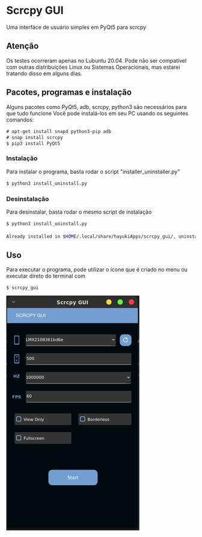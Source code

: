 # Scrcpy GUI

Uma interfáce de usuário simples em PyQt5 para scrcpy


## Atenção
Os testes ocorreram apenas no Lubuntu 20.04. Pode não ser compatível com outras distribuições Linux ou Sistemas Operacionais, mas estarei tratando disso em alguns dias.

## Pacotes, programas e instalação

Alguns pacotes como PyQt5, adb, scrcpy, python3 são necessários para que tudo funcione
Você pode instalá-los em seu PC usando os seguintes comandos:

```
# apt-get install snapd python3-pip adb
# snap install scrcpy
$ pip3 install PyQt5
```


### Instalação
Para instalar o programa, basta rodar o script "installer_uninstaller.py"

```sh
$ python3 install_uninstall.py
```

### Desinstalação
Para desinstalar, basta rodar o mesmo script de instalação

```sh
$ python3 install_uninstall.py

Already installed in $HOME/.local/share/hayukiApps/scrcpy_gui/, uninstall? (Y/n)
```


## Uso
Para executar o programa, pode utilizar o ícone que é criado no menu ou executar direto do terminal com
```
$ scrcpy_gui
```

![](assets/image_interface.png)
